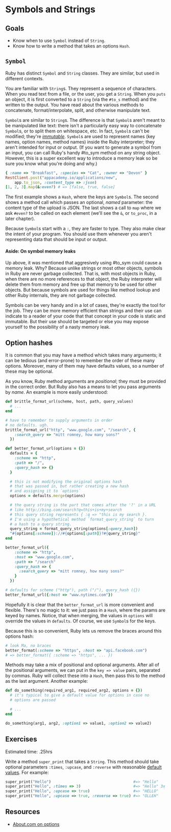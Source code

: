 # Symbols and Strings

## Goals

* Know when to use `Symbol` instead of `String`.
* Know how to write a method that takes an options `Hash`.

## `Symbol`

Ruby has distinct `Symbol` and `String` classes. They are similar, but
used in different contexts.

You are familiar with `String`s. They represent a sequence of
characters. When you read text from a file, or the user, you get a
`String`. When you `puts` an object, it is first converted to a
`String` (via the `#to_s` method) and the written to the output. You
have read about the various methods to concatenate,
format/interpolate, split, and otherwise manipulate text.

`Symbol`s are similar to `String`s. The difference is that `Symbol`s
aren't meant to be manipulated like text: there isn't a particularly
easy way to concatenate `Symbol`s, or to split them on whitespace,
etc. In fact, `Symbol`s can't be modified; they're
[*immutable*][immutable-wiki]. `Symbol`s are used to represent names
(key names, option names, method names) inside the Ruby interpreter;
they aren't intended for input or output. (If you want to generate a
symbol from an input, you can call Ruby's handy #to_sym method on any
string object. However, this is a super excellent way to introduce a
memory leak so be sure you know what you're doing and why.)

```ruby
{ :name => "Breakfast", :species => "Cat", :owner => "Devon" }
RestClient.post("appacademy.io/applications/new",
    app.to_json, :content_type => :json)
[1, 2, 3].map(&:even?) # => [false, true, false]
```

The first example shows a `Hash`, where the keys are `Symbol`s. The
second shows a method call which passes an optional, *named*
parameter: the content type of the upload is JSON. The last shows a
call to `map` where we ask `#even?` to be called on each element
(we'll see the `&`, or `to_proc`, in a later chapter).

Because `Symbol`s start with a `:`, they are faster to type. They also
make clear the intent of your program. You should use them whenever
you aren't representing data that should be input or output.

#### Aside: On symbol memory leaks

Up above, it was mentioned that aggresively using #to_sym could
cause a memory leak. Why? Because unlike strings or most other
objects, symbols in Ruby are never garbage collected. That is,
with most objects in Ruby, when there are no more references to
that object, the Ruby interpreter will delete them from memory
and free up that memory to be used for other objects. But because
symbols are used for things like method lookup and other Ruby
internals, they are not garbage collected.

Symbols can be very handy and in a lot of cases, they're exactly
the tool for the job. They can be more memory efficient than
strings and their use can indicate to a reader of your code that
that concept in your code is static and immutable. But their
use should be targeted or else you may expose yourself to the
possibility of a nasty memory leak.

[immutable-wiki]:https://en.wikipedia.org/wiki/Immutable_object

## Option hashes

It is common that you may have a method which takes many arguments; it
can be tedious (and error-prone) to remember the order of these many
options. Moreover, many of them may have defaults values, so a number
of these may be optional.

As you know, Ruby method arguments are *positional*; they must be
provided in the correct order. But Ruby also has a means to let you
pass arguments by *name*. An example is more easily understood:

```ruby
def brittle_format_url(scheme, host, path, query_values)
  # ...
end

# have to remember to supply arguments in order
# no defaults. ugh.
brittle_format_url("http", "www.google.com", "/search", {
    :search_query => "mitt romney, how many sons?"
  })

def better_format_url(options = {})
  defaults = {
    :scheme => "http",
    :path => "/",
    :query_hash => {}
  }

  # this is not modifying the original options hash
  # that was passed in, but rather creating a new hash
  # and assigning it to `options`
  options = defaults.merge(options)

  # the query string is the part that comes after the '?' in a URL
  # like http://bing.com/search?q=this+is+my+search
  # this query string represents { :q => "this is my search }.
  # I'm using a hypothetical method `format_query_string` to turn
  # a hash to a query string.
  query_string = format_query_string(options[:query_hash])
  "#{options[:scheme]}://#{options[:path]}?#{query_string}"
end

better_format_url({
    :scheme => "http",
    :host => "www.google.com",
    :path => "/search"
    :query_hash => {
      :search_query => "mitt romney, how many sons?"
    }
  })

# defaults for scheme ("http"), path ("/"), query_hash ({})
better_format_url({:host => "www.nytimes.com"})
```

Hopefully it is clear that the `better_format_url` is more convenient
and flexible. There's no magic to it: we just pass in a `Hash`, where
the params are keyed by names. Notice, that when merging, the values
in `options` will override the values in `defaults`. Of course, we use
`Symbol`s for the keys.

Because this is so convenient, Ruby lets us remove the braces around
this options hash:

```Ruby
# look Ma, no braces
better_format(:scheme => "https", :host => "api.facebook.com")
# => better_format({ :scheme => "https", ... })
```

Methods may take a mix of positional and optional arguments. After all
of the positional arguments, we can put in the `key => value` pairs,
separated by commas. Ruby will collect these into a `Hash`, then pass
this to the method as the last argument. Another example:

```ruby
def do_something(required_arg1, required_arg2, options = {})
  # it's typical to give a default value for options in case no
  # options are passed

  # ...
end

do_something(arg1, arg2, :option1 => value1, :option2 => value2)
```

## Exercises

Estimated time: .25hrs

Write a method `super_print` that takes a `String`. This method should
take optional parameters `:times`, `:upcase`, and `:reverse` with
reasonable [default values](http://stackoverflow.com/a/977546). For
example:

```ruby
super_print("Hello")                                    #=> "Hello"
super_print("Hello", :times => 3)                       #=> "Hello" 3x
super_print("Hello", :upcase => true)                   #=> "HELLO"
super_print("Hello", :upcase => true, :reverse => true) #=> "OLLEH"
```

## Resources

* [About.com on options](http://ruby.about.com/od/advancedruby/qt/opthash.htm)
